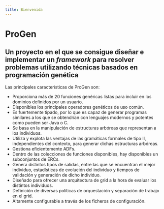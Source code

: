 ```yaml
---
title: Bienvenida
---
```

# ProGen

## Un proyecto en el que se consigue diseñar e implementar un _framework_ para resolver problemas utilizando técnicas basados en programación genética


Las principales características de ProGen son:

* Proporciona más de 20 funciones genéricas listas para incluir en los dominios definidos por un usuario.
* Disponibles los principales operadores genéticos de uso común.
* Es fuertemente tipado, por lo que es capaz de generar programas similares a los que se obtendrían con lenguajes modernos y potentes como pueden ser Java o C.
* Se basa en la manipulación de estructuras arbóreas que representan a los individuos.
* Utiliza y explota las ventajas de las gramáticas formales de tipo II, independientes del contexto, para generar dichas estructuras arbóreas.
* Gestiona eficientemente ADFs.
* Dentro de las colecciones de funciones disponibles, hay disponibles un subconjuntos de ERCs.
* Genera distintos tipos de salidas, entre las que se encuentran el mejor individuo, estadísticas de evolución del individuo y tiempos de validación y generación de dicho individuo.
* Diseñado para ofrecer una arquitectura de grid a la hora de evaluar los distintos individuos.
* Definición de diversas políticas de orquestación y separación de trabajo en el grid.
* Altamente configurable a través de los ficheros de configuración.

